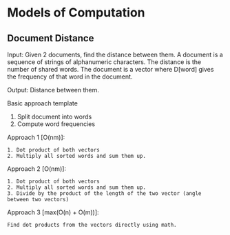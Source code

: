 # Models of Computation

## Document Distance

Input: Given 2 documents, find the distance between them.
A document is a sequence of strings of alphanumeric characters.
The distance is the number of shared words.
The document is a vector where D[word] gives the frequency of that word in the document.

Output: Distance between them.

Basic approach template
1. Split document into words
2. Compute word frequencies

Approach 1 [O(nm)]:
```
1. Dot product of both vectors
2. Multiply all sorted words and sum them up.
```

Approach 2 [O(nm)]:
```
1. Dot product of both vectors
2. Multiply all sorted words and sum them up.
3. Divide by the product of the length of the two vector (angle between two vectors)
```

Approach 3 [max(O(n) + O(m))]:
```
Find dot products from the vectors directly using math.
```